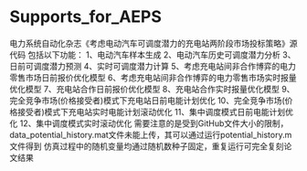 # Supports_for_AEPS
电力系统自动化杂志《考虑电动汽车可调度潜力的充电站两阶段市场投标策略》源代码
包括以下功能：
1、电动汽车样本生成
2、电动汽车历史可调度潜力分析
3、日前可调度潜力预测
4、实时可调度潜力计算
5、考虑充电站间非合作博弈的电力零售市场日前报价优化模型
6、考虑充电站间非合作博弈的电力零售市场实时报量优化模型
7、充电站合作日前报价优化模型
8、充电站合作实时报量优化模型
9、完全竞争市场(价格接受者)模式下充电站日前电能计划优化
10、完全竞争市场(价格接受者)模式下充电站实时电能计划滚动优化
11、集中调度模式日前电能计划优化
12、集中调度模式实时滚动优化
需要注意的是受到GitHub文件大小的限制，data_potential_history.mat文件未能上传，其可以通过运行potential_history.m文件得到
仿真过程中的随机变量均通过随机数种子固定，重复运行可完全复刻论文结果
